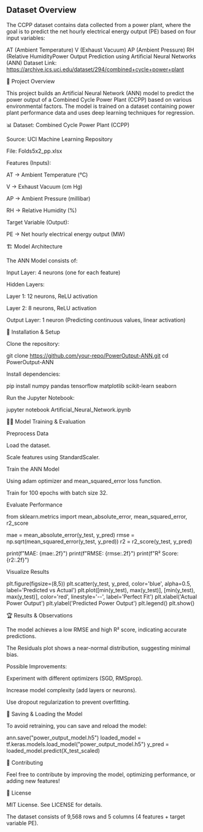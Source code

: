 ## Dataset Overview
The CCPP dataset contains data collected from a power plant, where the goal is to predict the net hourly electrical energy output (PE) based on four input variables:

AT (Ambient Temperature)
V (Exhaust Vacuum)
AP (Ambient Pressure)
RH (Relative HumidityPower Output Prediction using Artificial Neural Networks (ANN)
Dataset Link: https://archive.ics.uci.edu/dataset/294/combined+cycle+power+plant

📌 Project Overview

This project builds an Artificial Neural Network (ANN) model to predict the power output of a Combined Cycle Power Plant (CCPP) based on various environmental factors. The model is trained on a dataset containing power plant performance data and uses deep learning techniques for regression.

📊 Dataset: Combined Cycle Power Plant (CCPP)

Source: UCI Machine Learning Repository

File: Folds5x2_pp.xlsx

Features (Inputs):

AT → Ambient Temperature (°C)

V → Exhaust Vacuum (cm Hg)

AP → Ambient Pressure (millibar)

RH → Relative Humidity (%)

Target Variable (Output):

PE → Net hourly electrical energy output (MW)

🏗 Model Architecture

The ANN Model consists of:

Input Layer: 4 neurons (one for each feature)

Hidden Layers:

Layer 1: 12 neurons, ReLU activation

Layer 2: 8 neurons, ReLU activation

Output Layer: 1 neuron (Predicting continuous values, linear activation)

🔧 Installation & Setup

Clone the repository:

git clone https://github.com/your-repo/PowerOutput-ANN.git
cd PowerOutput-ANN

Install dependencies:

pip install numpy pandas tensorflow matplotlib scikit-learn seaborn

Run the Jupyter Notebook:

jupyter notebook Artificial_Neural_Network.ipynb

🏋️‍♂️ Model Training & Evaluation

Preprocess Data

Load the dataset.

Scale features using StandardScaler.

Train the ANN Model

Using adam optimizer and mean_squared_error loss function.

Train for 100 epochs with batch size 32.

Evaluate Performance

from sklearn.metrics import mean_absolute_error, mean_squared_error, r2_score

mae = mean_absolute_error(y_test, y_pred)
rmse = np.sqrt(mean_squared_error(y_test, y_pred))
r2 = r2_score(y_test, y_pred)

print(f"MAE: {mae:.2f}")
print(f"RMSE: {rmse:.2f}")
print(f"R² Score: {r2:.2f}")

Visualize Results

plt.figure(figsize=(8,5))
plt.scatter(y_test, y_pred, color='blue', alpha=0.5, label='Predicted vs Actual')
plt.plot([min(y_test), max(y_test)], [min(y_test), max(y_test)], color='red', linestyle='--', label='Perfect Fit')
plt.xlabel('Actual Power Output')
plt.ylabel('Predicted Power Output')
plt.legend()
plt.show()

🏆 Results & Observations

The model achieves a low RMSE and high R² score, indicating accurate predictions.

The Residuals plot shows a near-normal distribution, suggesting minimal bias.

Possible Improvements:

Experiment with different optimizers (SGD, RMSprop).

Increase model complexity (add layers or neurons).

Use dropout regularization to prevent overfitting.

💾 Saving & Loading the Model

To avoid retraining, you can save and reload the model:

ann.save("power_output_model.h5")
loaded_model = tf.keras.models.load_model("power_output_model.h5")
y_pred = loaded_model.predict(X_test_scaled)

📢 Contributing

Feel free to contribute by improving the model, optimizing performance, or adding new features!

📜 License

MIT License. See LICENSE for details.




The dataset consists of 9,568 rows and 5 columns (4 features + target variable PE).

